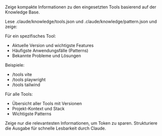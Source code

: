 Zeige kompakte Informationen zu den eingesetzten Tools basierend auf der Knowledge Base.

Lese .claude/knowledge/tools.json und .claude/knowledge/pattern.json und zeige:

Für ein spezifisches Tool:
- Aktuelle Version und wichtigste Features
- Häufigste Anwendungsfälle (Patterns)
- Bekannte Probleme und Lösungen

Beispiele:
- /tools vite
- /tools playwright
- /tools tailwind

Für alle Tools:
- Übersicht aller Tools mit Versionen
- Projekt-Kontext und Stack
- Wichtigste Patterns

Zeige nur die relevantesten Informationen, um Token zu sparen. Strukturiere die Ausgabe für schnelle Lesbarkeit durch Claude.